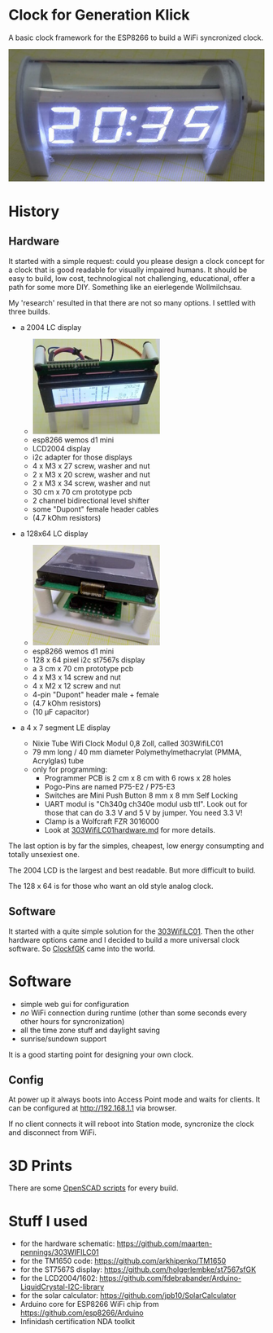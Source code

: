# Clock for Generation Klick

A basic clock framework for the ESP8266 to build a WiFi syncronized clock.

![](https://github.com/holgerlembke/ClockfGK/blob/main/img/303WifiLC01f.jpg?raw=true)

# History

## Hardware

It started with a simple request: could you please design a clock concept for a clock that is good readable for visually impaired humans. It should be easy to build, low cost, technological not challenging, educational, offer a path for some more DIY. Something like an eierlegende Wollmilchsau.

My 'research' resulted in that there are not so many options. I settled with three builds.

- a 2004 LC display
    - ![](https://github.com/holgerlembke/ClockfGK/blob/main/img/clock20041s.jpg?raw=true)
    - esp8266 wemos d1 mini
    - LCD2004 display
    - i2c adapter for those displays
    - 4 x M3 x 27 screw, washer and nut
    - 2 x M3 x 20 screw, washer and nut
    - 2 x M3 x 34 screw, washer and nut
    - 30 cm x 70 cm prototype pcb
    - 2 channel bidirectional level shifter
    - some "Dupont" female header cables
    - (4.7 kOhm resistors)

- a 128x64 LC display
    - ![](https://github.com/holgerlembke/ClockfGK/blob/main/img/clock128642s.jpg?raw=true)
    - esp8266 wemos d1 mini
    - 128 x 64 pixel i2c st7567s display
    - a 3 cm x 70 cm prototype pcb
    - 4 x M3 x 14 screw and nut
    - 4 x M2 x 12 screw and nut
    - 4-pin "Dupont" header male + female
    - (4.7 kOhm resistors)
    - (10 µF capacitor)

- a 4 x 7 segment LE display
    - Nixie Tube Wifi Clock Modul 0,8 Zoll, called 303WifiLC01
    - 79 mm long / 40 mm diameter Polymethylmethacrylat (PMMA, Acrylglas) tube
    - only for programming:
        - Programmer PCB is 2 cm x 8 cm with 6 rows x 28 holes
        - Pogo-Pins are named P75-E2 / P75-E3
        - Switches are Mini Push Button 8 mm x 8 mm Self Locking
        - UART modul is "Ch340g ch340e modul usb ttl". Look out for those that can do 3.3 V and 5 V by jumper. You need 3.3 V!
        - Clamp is a Wolfcraft FZR 3016000
        - Look at [303WifiLC01hardware.md](https://github.com/holgerlembke/ClockfGK/blob/main/clock303wifilc01/303WifiLC01hardware.md) for more details.

The last option is by far the simples, cheapest, low energy consumpting and totally unsexiest one. 

The 2004 LCD is the largest and best readable. But more difficult to build.

The 128 x 64 is for those who want an old style analog clock.


## Software

It started with a quite simple solution for the [303WifiLC01](https://github.com/holgerlembke/ClockfGK/tree/main/clock303wifilc01). Then the other hardware options came and
I decided to build a more universal clock software. So [ClockfGK](ClockfGK) came into the world.


# Software

- simple web gui for configuration
- *no* WiFi connection during runtime (other than some seconds every other hours for syncronization)
- all the time zone stuff and daylight saving
- sunrise/sundown support

It is a good starting point for designing your own clock.

## Config

At power up it always boots into Access Point mode and waits for clients. It can be configured
at http://192.168.1.1 via browser.

If no client connects it will reboot into Station mode, syncronize the clock and disconnect from WiFi.

# 3D Prints

There are some [OpenSCAD scripts](https://github.com/holgerlembke/ClockfGK/tree/main/3d%20prints) for every build.



# Stuff I used

* for the hardware schematic: https://github.com/maarten-pennings/303WIFILC01
* for the TM1650 code: https://github.com/arkhipenko/TM1650
* for the ST7567S display: https://github.com/holgerlembke/st7567sfGK
* for the LCD2004/1602: https://github.com/fdebrabander/Arduino-LiquidCrystal-I2C-library
* for the solar calculator: https://github.com/jpb10/SolarCalculator 
* Arduino core for ESP8266 WiFi chip from https://github.com/esp8266/Arduino
* Infinidash certification NDA toolkit
